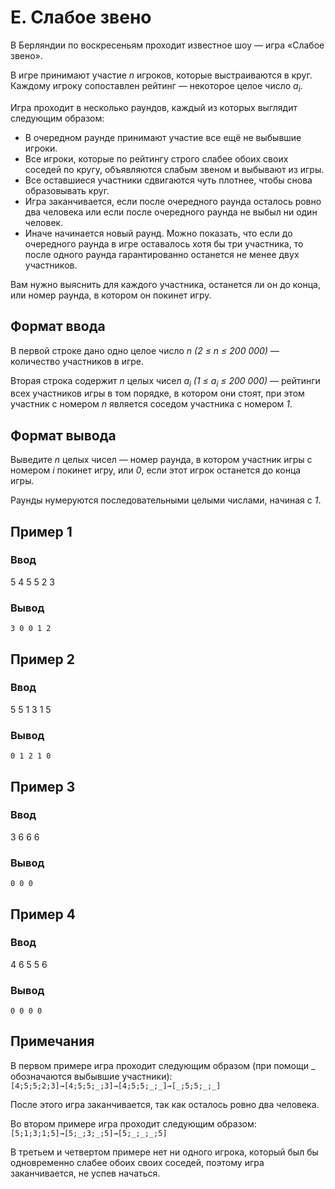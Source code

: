 # E. Слабое звено

В Берляндии по воскресеньям проходит известное шоу — игра «Слабое звено».

В игре принимают участие _n_ игроков, которые выстраиваются в круг. Каждому игроку сопоставлен рейтинг — некоторое целое
число _a<sub>i</sub>_.

Игра проходит в несколько раундов, каждый из которых выглядит следующим образом:

* В очередном раунде принимают участие все ещё не выбывшие игроки.
* Все игроки, которые по рейтингу строго слабее обоих своих соседей по кругу, объявляются слабым звеном и выбывают из
  игры.
* Все оставшиеся участники сдвигаются чуть плотнее, чтобы снова образовывать круг.
* Игра заканчивается, если после очередного раунда осталось ровно два человека или если после очередного раунда не выбыл
  ни один человек.
* Иначе начинается новый раунд.
  Можно показать, что если до очередного раунда в игре оставалось хотя бы три участника, то после одного раунда
  гарантированно останется не менее двух участников.

Вам нужно выяснить для каждого участника, останется ли он до конца, или номер раунда, в котором он покинет игру.

## Формат ввода

В первой строке дано одно целое число _n (2 ≤ n ≤ 200 000)_ — количество участников в игре.

Вторая строка содержит _n_ целых чисел _a<sub>i</sub> (1 ≤ a<sub>i</sub> ≤ 200 000)_ — рейтинги всех участников игры в
том порядке, в котором они стоят, при этом участник с номером _n_ является соседом участника с номером _1_.

## Формат вывода

Выведите _n_ целых чисел — номер раунда, в котором участник игры с номером _i_ покинет игру, или _0_, если этот игрок
останется до конца игры.

Раунды нумеруются последовательными целыми числами, начиная с _1_.

## Пример 1

### Ввод

5
4 5 5 2 3

### Вывод

    3 0 0 1 2 

## Пример 2

### Ввод

5
5 1 3 1 5

### Вывод

    0 1 2 1 0 

## Пример 3

### Ввод

3
6 6 6

### Вывод

    0 0 0 

## Пример 4

### Ввод

4
6 5 5 6

### Вывод

    0 0 0 0 

## Примечания

В первом примере игра проходит следующим образом (при помощи _ обозначаются выбывшие участники):  
`[4;5;5;2;3]→[4;5;5;_;3]→[4;5;5;_;_]→[_;5;5;_;_]`

После этого игра заканчивается, так как осталось ровно два человека.

Во втором примере игра проходит следующим образом:  
`[5;1;3;1;5]→[5;_;3;_;5]→[5;_;_;_;5]`

В третьем и четвертом примере нет ни одного игрока, который был бы одновременно слабее обоих своих соседей, поэтому игра
заканчивается, не успев начаться.
